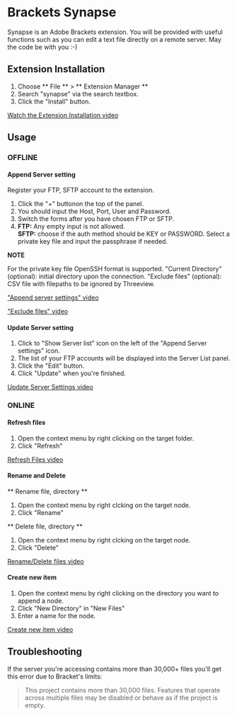 # Brackets Synapse
Synapse is an Adobe Brackets extension. You will be provided with useful functions such as you can edit a text file directly on a remote server. May the code be with you :-)

## Extension Installation ##

1. Choose ** File ** > ** Extension Manager **
2. Search "synapse" via the search textbox.
3. Click the "Install" button.

[Watch the Extension Installation video](https://www.youtube.com/watch?v=T3YtrGC52Qo)

## Usage ##

### OFFLINE ###

#### Append Server setting ####

Register your FTP, SFTP account to the extension.

1. Click the "+" buttonon the top of the panel.
2. You should input the Host, Port, User and Password.
3. Switch the forms after you have chosen FTP or SFTP.
4. **FTP:** Any empty input is not allowed.<br>**SFTP:** choose if the auth method should be KEY or PASSWORD. Select a private key file and input the passphrase if needed.
	 
**NOTE**

For the private key file OpenSSH format is supported.
"Current Directory" (optional): initial directory upon the connection.
"Exclude files" (optional): CSV file with filepaths to be ignored by Threeview.

["Append server settings" video](https://www.youtube.com/watch?v=gvui8i0a9uI)

["Exclude files" video](https://www.youtube.com/watch?v=DCNotAcjE7A)

#### Update Server setting ####

1. Click to "Show Server list" icon on the left of the "Append Server settings" icon.
2. The list of your FTP accounts will be displayed into the Server List panel.
3. Click the "Edit" button.
4. Click "Update" when you're finished.

[Update Server Settings video](https://www.youtube.com/watch?v=EqJhxjOpp78)


### ONLINE ###

#### Refresh files ####

1. Open the context menu by right clicking on the target folder.
2. Click "Refresh"

[Refresh Files video](https://www.youtube.com/watch?v=qCBMTnw7HL4)

#### Rename and Delete ####

** Rename file, directory **
1. Open the context menu by right clcking on the target node.
2. Click "Rename"

** Delete file, directory **
1. Open the context menu by right clcking on the target node.
2. Click "Delete"

[Rename/Delete files video](https://www.youtube.com/watch?v=2kSuH4R2MtA)

#### Create new item ####

1. Open the context menu by right clicking on the directory you want to append a node.
2. Click "New Directory" in "New Files"
3. Enter a name for the node.

[Create new item video](https://www.youtube.com/watch?v=3ZKN_5w3cs4)


## Troubleshooting ##

If the server you're accessing contains more than 30,000+ files you'll get this error due to Bracket's limits:

<blockquote>This project contains more than 30,000 files. Features that operate across multiple files may be disabled or behave as if the project is empty.</blockquote>
